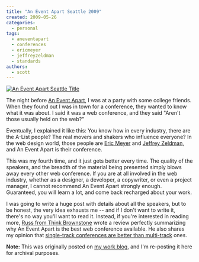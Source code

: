 ```yaml
---
title: "An Event Apart Seattle 2009"
created: 2009-05-26
categories:
  - personal
tags:
  - aneventapart
  - conferences
  - ericmeyer
  - jeffreyzeldman
  - standards
authors:
  - scott
---
```


[![An Event Apart Seattle Title](/images/3513984450_4bcfc66020.jpg)](http://www.flickr.com/photos/spaceninja/3513984450/)

The night before [An Event Apart](http://aneventapart.com/), I was at a party with some college friends. When they found out I was in town for a conference, they wanted to know what it was about. I said it was a web conference, and they said "Aren't those usually held on the web?"

Eventually, I explained it like this: You know how in every industry, there are the A-List people? The real movers and shakers who influence everyone? In the web design world, those people are [Eric Meyer](http://meyerweb.com/) and [Jeffrey Zeldman](http://zeldman.com/), and An Event Apart is their conference.

This was my fourth time, and it just gets better every time. The quality of the speakers, and the breadth of the material being presented simply blows away every other web conference. If you are at all involved in the web industry, whether as a designer, a developer, a copywriter, or even a project manager, I cannot recommend An Event Apart strongly enough. Guaranteed, you will learn a lot, and come back recharged about your work.

I was going to write a huge post with details about all the speakers, but to be honest, the very idea exhausts me -- and if I don't want to write it, there's no way you'll want to read it. Instead, if you're interested in reading more, [Russ from Think Brownstone](http://www.thinkbrownstone.com/blog/?p=342) wrote a review perfectly summarizing why An Event Apart is the best web conference available. He also shares my opinion that [single-track conferences are better than multi-track](http://spaceninja.local/2008/05/webvisions-2008/) ones.

**Note:** This was originally posted on [my work blog](http://blogs.popart.com/scott-vandehey/), and I'm re-posting it here for archival purposes.

